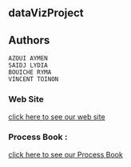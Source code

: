 ## dataVizProject

## Authors

    AZOUI AYMEN
    SAIDJ LYDIA
    BOUICHE RYMA
    VINCENT TOINON
    
### Web Site

[click here to see our web site](https://azouiaymen.github.io/Pollution-aviation/
)

### Process Book :
 [click here to see our Process Book](https://hackmd.io/vawOm976QNO24gDwN3a4lA)

